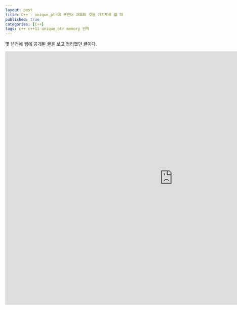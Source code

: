 ```yaml
---
layout: post
title: C++ - unique_ptr에 포인터 이외의 것을 가지도록 할 때
published: true
categories: [C++]
tags: c++ c++11 unique_ptr memory 번역
---
```

몇 년전에 웹에 공개된 글을 보고 정리했던 글이다.  
  
<iframe src="https://docs.google.com/presentation/d/e/2PACX-1vS162p8XKSf-H3nHc8ymV_Looh3dXAD5wyNIwF0bwpy5h0acgCBR01Y6g4eq7z7snHoQDaX1F6Aa3jt/embed?start=false&loop=false&delayms=3000" frameborder="0" width="1056" height="798" allowfullscreen="true" mozallowfullscreen="true" webkitallowfullscreen="true"></iframe>  
  